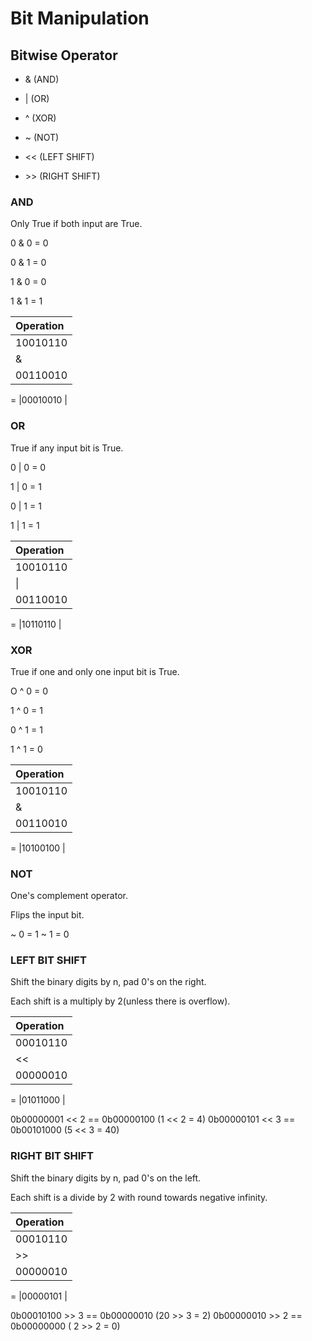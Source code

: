 # Bit Manipulation

## Bitwise Operator

- & (AND)

- | (OR)

- ^ (XOR)

- ~ (NOT)

- << (LEFT SHIFT)

- \>> (RIGHT SHIFT)


### AND

Only True if both input are True.

0 & 0 = 0

0 & 1 = 0

1 & 0 = 0

1 & 1 = 1

|Operation|
|:--------|
|10010110 |  
|&        |
|00110010 |
=
|00010010 |


### OR

True if any input bit is True.

0 | 0 = 0

1 | 0 = 1

0 | 1 = 1

1 | 1 = 1

|Operation|
|:--------|
|10010110 |  
|\|       |
|00110010 |
=
|10110110 |

### XOR

True if one and only one input bit is True.

O ^ 0 = 0

1 ^ 0 = 1

0 ^ 1 = 1

1 ^ 1 = 0

|Operation|
|:--------|
|10010110 |  
|&        |
|00110010 |
=
|10100100 |

### NOT

One's complement operator.

Flips the input bit.

~ 0 = 1
~ 1 = 0


### LEFT BIT SHIFT

Shift the binary digits by n, pad 0's on the right.

Each shift is a multiply by 2(unless there is overflow).

|Operation|
|:--------|
|00010110 |  
|<<       |
|00000010 | left shift by 2 == multiply by 2
=
|01011000 |


0b00000001 << 2 == 0b00000100 (1 << 2 = 4)
0b00000101 << 3 == 0b00101000 (5 << 3 = 40)


### RIGHT BIT SHIFT

Shift the binary digits by n, pad 0's on the left.

Each shift is a divide by 2 with round towards negative infinity.


|Operation|
|:--------|
|00010110 |  
|>>       |
|00000010 | right shift by 2 == divide by 2
=
|00000101 |


0b00010100 >> 3 == 0b00000010 (20 >> 3 = 2)
0b00000010 >> 2 == 0b00000000 ( 2 >> 2 = 0)
